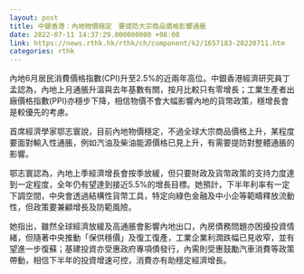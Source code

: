 ```yaml
---
layout: post
title: 中銀香港：內地物價穩定　要提防大宗商品價格影響通脹
date: 2022-07-11 14:37:29.000000000 +08:00
link: https://news.rthk.hk/rthk/ch/component/k2/1657183-20220711.htm
categories: rthk
---
```


內地6月居民消費價格指數(CPI)升至2.5%的近兩年高位。中銀香港經濟研究員丁孟認為，內地上月通脹升溫與去年基數有關，按月比較只有零增長；工業生產者出廠價格指數(PPI)亦穩步下降，相信物價不會大幅影響內地的貨幣政策，穩增長會是較優先的考慮。

首席經濟學家鄂志寰說，目前內地物價穩定，不過全球大宗商品價格上升，某程度要面對輸入性通脹，例如汽油及柴油能源價格已見上升，有需要提防對整體通脹的影響。

鄂志寰認為，內地上季經濟增長會按季放緩，但只要財政及貨幣政策的支持力度達到一定程度，全年仍有望達到接近5.5%的增長目標。她預計，下半年利率有一定下調空間，中央會透過結構性貨幣工具，特定向綠色金融及中小企等範疇釋放流動性，但政策要兼顧增長及防範風險。

她指出，雖然全球經濟放緩及高通脹會影響內地出口，內房債務問題亦困擾投資情緒，但隨著中央推動「保供穩價」及復工復產，工業企業利潤跌幅已見收窄，並有望進一步復蘇；基建投資亦受惠政府專項債發行，內需則受惠鼓勵汽車消費等政策帶動，相信下半年的投資增速可控，消費亦有助穩定經濟增長。
